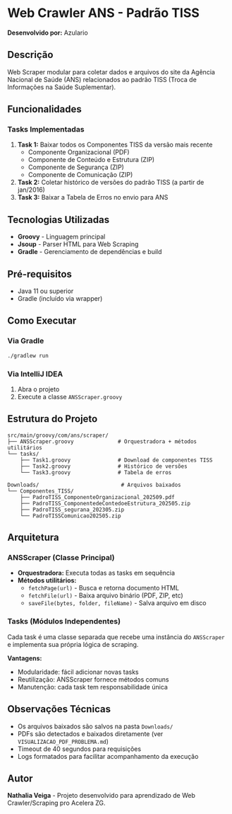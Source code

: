 # Web Crawler ANS - Padrão TISS

**Desenvolvido por:** Azulario

## Descrição

Web Scraper modular para coletar dados e arquivos do site da Agência Nacional de Saúde (ANS) relacionados ao padrão TISS (Troca de Informações na Saúde Suplementar).

## Funcionalidades

### Tasks Implementadas

1. **Task 1:** Baixar todos os Componentes TISS da versão mais recente
   - Componente Organizacional (PDF)
   - Componente de Conteúdo e Estrutura (ZIP)
   - Componente de Segurança (ZIP)
   - Componente de Comunicação (ZIP)
2. **Task 2:** Coletar histórico de versões do padrão TISS (a partir de jan/2016)
3. **Task 3:** Baixar a Tabela de Erros no envio para ANS

## Tecnologias Utilizadas

- **Groovy** - Linguagem principal
- **Jsoup** - Parser HTML para Web Scraping
- **Gradle** - Gerenciamento de dependências e build

## Pré-requisitos

- Java 11 ou superior
- Gradle (incluído via wrapper)

## Como Executar

### Via Gradle

```bash
./gradlew run
```

### Via IntelliJ IDEA

1. Abra o projeto
2. Execute a classe `ANSScraper.groovy`

## Estrutura do Projeto

```
src/main/groovy/com/ans/scraper/
├── ANSScraper.groovy              # Orquestradora + métodos utilitários
└── tasks/
    ├── Task1.groovy               # Download de componentes TISS
    ├── Task2.groovy               # Histórico de versões
    └── Task3.groovy               # Tabela de erros

Downloads/                          # Arquivos baixados
└── Componentes_TISS/
    ├── PadroTISS_ComponenteOrganizacional_202509.pdf
    ├── PadroTISS_ComponentedeContedoeEstrutura_202505.zip
    ├── PadroTISS_segurana_202305.zip
    └── PadroTISSComunicao202505.zip
```

## Arquitetura

### ANSScraper (Classe Principal)
- **Orquestradora:** Executa todas as tasks em sequência
- **Métodos utilitários:**
  - `fetchPage(url)` - Busca e retorna documento HTML
  - `fetchFile(url)` - Baixa arquivo binário (PDF, ZIP, etc)
  - `saveFile(bytes, folder, fileName)` - Salva arquivo em disco

### Tasks (Módulos Independentes)
Cada task é uma classe separada que recebe uma instância do `ANSScraper` e implementa sua própria lógica de scraping.

**Vantagens:**
- Modularidade: fácil adicionar novas tasks
- Reutilização: ANSScraper fornece métodos comuns
- Manutenção: cada task tem responsabilidade única

## Observações Técnicas

- Os arquivos baixados são salvos na pasta `Downloads/`
- PDFs são detectados e baixados diretamente (ver `VISUALIZACAO_PDF_PROBLEMA.md`)
- Timeout de 40 segundos para requisições
- Logs formatados para facilitar acompanhamento da execução

## Autor

**Nathalia Veiga** - Projeto desenvolvido para aprendizado de Web Crawler/Scraping pro Acelera ZG.
